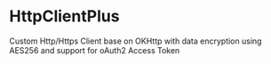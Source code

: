 # HttpClientPlus
Custom Http/Https Client base on OKHttp with data encryption using AES256 and support for oAuth2 Access Token
